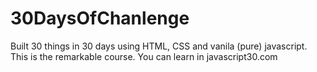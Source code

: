 # 30DaysOfChanlenge
Built 30 things in 30 days using HTML, CSS and vanila (pure) javascript.
This is the remarkable course.
You can learn in javascript30.com
